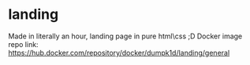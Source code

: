 # landing
Made in literally an hour, landing page in pure html\css ;D
Docker image repo link: https://hub.docker.com/repository/docker/dumpk1d/landing/general
